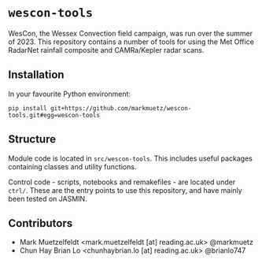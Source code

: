 # `wescon-tools`

WesCon, the Wessex Convection field campaign, was run over the summer of 2023. 
This repository contains a number of tools for using the Met Office RadarNet rainfall composite and CAMRa/Kepler radar scans.

## Installation

In your favourite Python environment:

`pip install git+https://github.com/markmuetz/wescon-tools.git#egg=wescon-tools`

## Structure

Module code is located in `src/wescon-tools`. This includes useful packages containing classes and utility functions.

Control code - scripts, notebooks and remakefiles - are located under `ctrl/`. These are the entry points to use this repository, and have mainly been tested on JASMIN.

## Contributors

* Mark Muetzelfeldt <mark.muetzelfeldt [at] reading.ac.uk> @markmuetz
* Chun Hay Brian Lo <chunhaybrian.lo [at] reading.ac.uk> @brianlo747